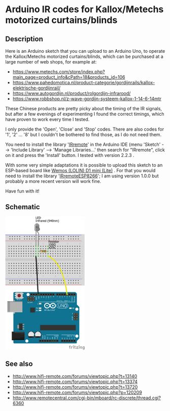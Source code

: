 # Arduino IR codes for Kallox/Metechs motorized curtains/blinds

## Description

Here is an Arduino sketch that you can upload to an Arduino Uno, to operate the Kallox/Metechs motorized curtains/blinds, which can be purchased at a large number of web shops, for example at:
- https://www.metechs.com/store/index.php?main_page=product_info&cPath=18&products_id=106
- https://www.pahedomotica.nl/product-categorie/gordijnrails/kallox-elektrische-gordijnrail/
- https://www.autogordijn.nl/product/rolgordijn-infrarood/
- https://www.robbshop.nl/z-wave-gordijn-systeem-kallox-1-14-6-14mtr

These Chinese products are pretty picky about the timing of the IR signals, but after a few evenings of experimenting I found the correct timings, which have proven to work every time I tested.

I only provide the 'Open', 'Close' and 'Stop' codes. There are also codes for '1', '2' ... '8' but I couldn't be bothered to find those, as I do not need them.

You need to install the library '[IRremote](https://github.com/z3t0/Arduino-IRremote)' in the Arduino IDE (menu 'Sketch' --> 'Include Library' --> 'Manage Libraries...' then search for "IRremote", click on it and press the 'Install' button. I tested with version 2.2.3 .

With some very simple adaptations it is possible to upload this sketch to an ESP-based board like [Wemos (LOLIN) D1 mini (Lite)](https://www.wemos.cc/en/latest/d1/index.html) . For that you would need to install the library '[IRremoteESP8266](https://github.com/esp8266/Basic/tree/master/libraries/IRremoteESP8266)'; I am using version 1.0.0 but probably a more recent version will work fine.

Have fun with it!

## Schematic

<img src="./Breadboard_bb.png" width="250">

## See also

- http://www.hifi-remote.com/forums/viewtopic.php?t=13140
- http://www.hifi-remote.com/forums/viewtopic.php?t=13374
- http://www.hifi-remote.com/forums/viewtopic.php?t=13720
- http://www.hifi-remote.com/forums/viewtopic.php?p=120209
- http://www.remotecentral.com/cgi-bin/mboard/rc-discrete/thread.cgi?6360
